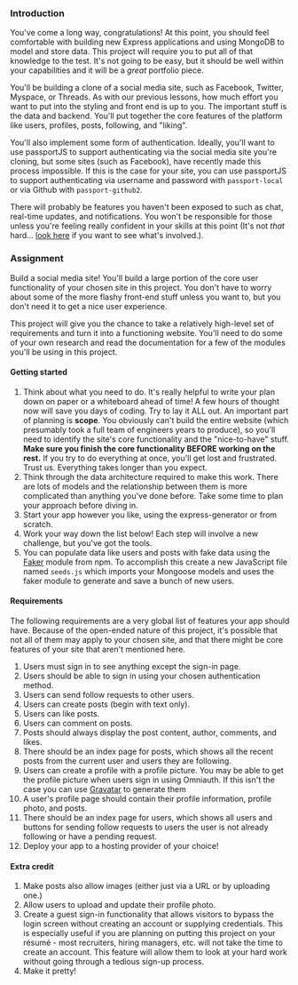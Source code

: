 ### Introduction

You've come a long way, congratulations! At this point, you should feel comfortable with building new Express applications and using MongoDB to model and store data. This project will require you to put all of that knowledge to the test. It's not going to be easy, but it should be well within your capabilities and it will be a _great_ portfolio piece.

You'll be building a clone of a social media site, such as Facebook, Twitter, Myspace, or Threads. As with our previous lessons, how much effort you want to put into the styling and front end is up to you. The important stuff is the data and backend. You'll put together the core features of the platform like users, profiles, posts, following, and "liking".

You'll also implement some form of authentication. Ideally, you'll want to use passportJS to support authenticating via the social media site you're cloning, but some sites (such as Facebook), have recently made this process impossible. If this is the case for your site, you can use passportJS to support authenticating via username and password with `passport-local` or via Github with `passport-github2`.

There will probably be features you haven't been exposed to such as chat, real-time updates, and notifications. You won't be responsible for those unless you're feeling really confident in your skills at this point (It's not _that_ hard... [look here](https://socket.io/) if you want to see what's involved.).

### Assignment

<div class="lesson-content__panel" markdown="1">

Build a social media site! You'll build a large portion of the core user functionality of your chosen site in this project. You don't have to worry about some of the more flashy front-end stuff unless you want to, but you don't need it to get a nice user experience.

This project will give you the chance to take a relatively high-level set of requirements and turn it into a functioning website. You'll need to do some of your own research and read the documentation for a few of the modules you'll be using in this project.

#### Getting started

1. Think about what you need to do. It's really helpful to write your plan down on paper or a whiteboard ahead of time! A few hours of thought now will save you days of coding. Try to lay it ALL out. An important part of planning is **scope**. You obviously can't build the entire website (which presumably took a full team of engineers years to produce), so you'll need to identify the site's core functionality and the "nice-to-have" stuff. **Make sure you finish the core functionality BEFORE working on the rest.** If you try to do everything at once, you'll get lost and frustrated. Trust us. Everything takes longer than you expect.
1. Think through the data architecture required to make this work. There are lots of models and the relationship between them is more complicated than anything you've done before. Take some time to plan your approach before diving in.
1. Start your app however you like, using the express-generator or from scratch.
1. Work your way down the list below! Each step will involve a new challenge, but you've got the tools.
1. You can populate data like users and posts with fake data using the [Faker](https://github.com/faker-js/faker) module from npm. To accomplish this create a new JavaScript file named `seeds.js` which imports your Mongoose models and uses the faker module to generate and save a bunch of new users.

#### Requirements

The following requirements are a very global list of features your app should have. Because of the open-ended nature of this project, it's possible that not all of them may apply to your chosen site, and that there might be core features of your site that aren't mentioned here.

1. Users must sign in to see anything except the sign-in page.
1. Users should be able to sign in using your chosen authentication method.
1. Users can send follow requests to other users.
1. Users can create posts (begin with text only).
1. Users can like posts.
1. Users can comment on posts.
1. Posts should always display the post content, author, comments, and likes.
1. There should be an index page for posts, which shows all the recent posts from the current user and users they are following.
1. Users can create a profile with a profile picture. You may be able to get the profile picture when users sign in using Omniauth. If this isn't the case you can use [Gravatar](https://www.gravatar.com/) to generate them
1. A user's profile page should contain their profile information, profile photo, and posts.
1. There should be an index page for users, which shows all users and buttons for sending follow requests to users the user is not already following or have a pending request.
1. Deploy your app to a hosting provider of your choice!

#### Extra credit

1. Make posts also allow images (either just via a URL or by uploading one.)
2. Allow users to upload and update their profile photo.
3. Create a guest sign-in functionality that allows visitors to bypass the login screen without creating an account or supplying credentials. This is especially useful if you are planning on putting this project on your résumé - most recruiters, hiring managers, etc. will not take the time to create an account. This feature will allow them to look at your hard work without going through a tedious sign-up process.
4. Make it pretty!

</div>
